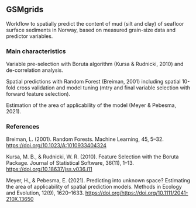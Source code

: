 ## GSMgrids

Workflow to spatially predict the content of mud (silt and clay) of seafloor surface sediments in Norway, based on measured grain-size data and predictor variables.

### Main characteristics

Variable pre-selection with Boruta algorithm (Kursa & Rudnicki, 2010) and de-correlation analysis.

Spatial predictions with Random Forest (Breiman, 2001) including spatial 10-fold cross validation and model tuning (mtry and final variable selection with forward feature selection).

Estimation of the area of applicability of the model (Meyer & Pebesma, 2021).

### References

Breiman, L. (2001). Random Forests. Machine Learning, 45, 5–32. https://doi.org/10.1023/A:1010933404324

Kursa, M. B., & Rudnicki, W. R. (2010). Feature Selection with the Boruta Package. Journal of Statistical Software, 36(11), 1–13. https://doi.org/10.18637/jss.v036.i11

Meyer, H., & Pebesma, E. (2021). Predicting into unknown space? Estimating the area of applicability of spatial prediction models. Methods in Ecology and Evolution, 12(9), 1620–1633. https://doi.org/https://doi.org/10.1111/2041-210X.13650
